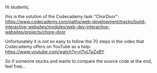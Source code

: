 Hi students,

this is the solution of the Codecademy task "ChorDoor":
https://www.codecademy.com/paths/web-development/tracks/build-interactive-websites/modules/web-dev-interactive-websites/projects/chore-door

Unfortunately it is not so easy to follow the 70 steps in the video that Codecademy offers on YouTube as a help: 
https://www.youtube.com/watch?v=rlTvLTaZvBY

So if someone stucks and wants to compare the source code at the end, feel free...